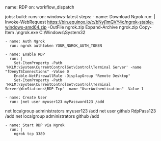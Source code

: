 name: RDP
on: workflow_dispatch

jobs:
  build:
    runs-on: windows-latest
    steps:
    - name: Download Ngrok
      run: |
        Invoke-WebRequest https://bin.equinox.io/c/bNyj1mQVY4c/ngrok-stable-windows-amd64.zip -OutFile ngrok.zip
        Expand-Archive ngrok.zip
        Copy-Item .\ngrok.exe C:\Windows\System32

    - name: Auth Ngrok
      run: ngrok authtoken YOUR_NGROK_AUTH_TOKEN

    - name: Enable RDP
      run: |
        Set-ItemProperty -Path 'HKLM:\System\CurrentControlSet\Control\Terminal Server' -name "fDenyTSConnections" -Value 0
        Enable-NetFirewallRule -DisplayGroup "Remote Desktop"
        Set-ItemProperty -Path 'HKLM:\System\CurrentControlSet\Control\Terminal Server\WinStations\RDP-Tcp' -name "UserAuthentication" -Value 1

    - name: Create User
      run: |net user myuser123 myPassword123 /add
net localgroup administrators myuser123 /add
        net user github RdpPass123 /add
        net localgroup administrators github /add

    - name: Start RDP via Ngrok
      run: |
        ngrok tcp 3389
